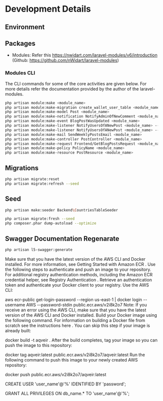 # Development Details

## Environment

## Packages
- Modules: Refer this https://nwidart.com/laravel-modules/v6/introduction (Github: https://github.com/nWidart/laravel-modules)

### Modules CLI
The CLI commands for some of the core activities are given below. For more details refer the documentation provided by the author of the laravel-modules.

```sh
php artisan module:make <module_name>
php artisan module:make-migration create_wallet_user_table <module_name>
php artisan module:make-model Post <module_name>
php artisan module:make-notification NotifyAdminOfNewComment <module_name>
php artisan module:make-event BlogPostWasUpdated <module_name>
php artisan module:make-listener NotifyUsersOfANewPost <module_name> --event=PostWasCreated
php artisan module:make-listener NotifyUsersOfANewPost <module_name> --event=PostWasCreated --queued
php artisan module:make-mail SendWeeklyPostsEmail <module_name>
php artisan module:make-controller PostController <module_name>
php artisan module:make-request Frontend/GetBlogPostsRequest <module_name>
php artisan module:make-policy PolicyName <module_name>
php artisan module:make-resource PostResource <module_name>
```

## Migrations
```sh
php artisan migrate:reset
php artisan migrate:refresh --seed
```

## Seed
```sh
php artisan make:seeder Backend\CountriesTableSeeder

php artisan migrate:fresh --seed
php composer.phar dump-autoload --optimize
```

## Swagger Documentation Regenarate
```sh
php artisan l5-swagger:generate
```

Make sure that you have the latest version of the AWS CLI and Docker installed. For more information, see Getting Started with Amazon ECR .
Use the following steps to authenticate and push an image to your repository. For additional registry authentication methods, including the Amazon ECR credential helper, see Registry Authentication .
Retrieve an authentication token and authenticate your Docker client to your registry.
Use the AWS CLI:

aws ecr-public get-login-password --region us-east-1 | docker login --username AWS --password-stdin public.ecr.aws/v2i8k2o7
Note: If you receive an error using the AWS CLI, make sure that you have the latest version of the AWS CLI and Docker installed.
Build your Docker image using the following command. For information on building a Docker file from scratch see the instructions here . You can skip this step if your image is already built:

docker build -t aqveir .
After the build completes, tag your image so you can push the image to this repository:

docker tag aqveir:latest public.ecr.aws/v2i8k2o7/aqveir:latest
Run the following command to push this image to your newly created AWS repository:

docker push public.ecr.aws/v2i8k2o7/aqveir:latest


CREATE USER 'user_name'@'%' IDENTIFIED BY 'password';

GRANT ALL PRIVILEGES ON db_name.* TO 'user_name'@'%';